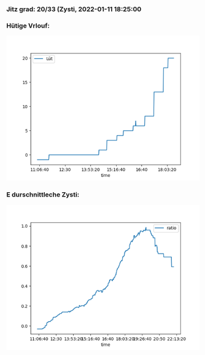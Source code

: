 ### Jitz grad: 20/33 (Zysti, 2022-01-11 18:25:00

### Hütige Vrlouf:
![Graph](Today.png)

### E durschnittleche Zysti:
![Graph](Zysti.png)